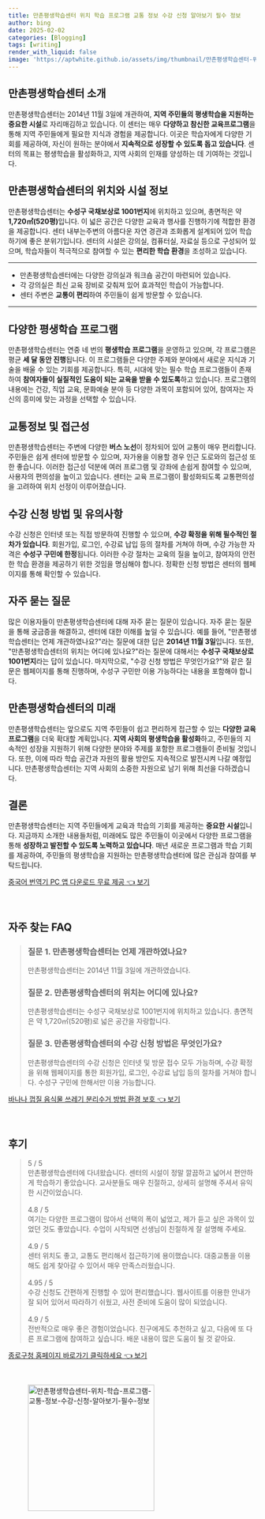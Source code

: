 ```yaml
---
title: 만촌평생학습센터 위치 학습 프로그램 교통 정보 수강 신청 알아보기 필수 정보
author: bing
date: 2025-02-02
categories: [Blogging]
tags: [writing]
render_with_liquid: false
image: 'https://aptwhite.github.io/assets/img/thumbnail/만촌평생학습센터-위치-학습-프로그램-교통-정보-수강-신청-알아보기-필수-정보.webp'
---
```



<h2 id='만촌평생학습센터_소개'>만촌평생학습센터 소개</h2>

<p>만촌평생학습센터는 2014년 11월 3일에 개관하여, <b>지역 주민들의 평생학습을 지원하는 중요한 시설</b>로 자리매김하고 있습니다. 이 센터는 매우 <b>다양하고 참신한 교육프로그램</b>을 통해 지역 주민들에게 필요한 지식과 경험을 제공합니다. 이곳은 학습자에게 다양한 기회를 제공하여, 자신이 원하는 분야에서 <b>지속적으로 성장할 수 있도록 돕고 있습니다</b>. 센터의 목표는 평생학습을 활성화하고, 지역 사회의 인재를 양성하는 데 기여하는 것입니다. </p>

<h2 id='위치와_시설_정보'>만촌평생학습센터의 위치와 시설 정보</h2>

<p>만촌평생학습센터는 <b>수성구 국채보상로 1001번지</b>에 위치하고 있으며, 총면적은 약 <b>1,720㎡(520평)</b>입니다. 이 넓은 공간은 다양한 교육과 행사를 진행하기에 적합한 환경을 제공합니다. 센터 내부는주변의 아름다운 자연 경관과 조화롭게 설계되어 있어 학습하기에 좋은 분위기입니다. 센터의 시설은 강의실, 컴퓨터실, 자료실 등으로 구성되어 있으며, 학습자들이 적극적으로 참여할 수 있는 <b>편리한 학습 환경</b>을 조성하고 있습니다.</p>

<hr />

<ul>
    <li>만촌평생학습센터에는 다양한 강의실과 워크숍 공간이 마련되어 있습니다.</li>
    <li>각 강의실은 최신 교육 장비로 갖춰져 있어 효과적인 학습이 가능합니다.</li>
    <li>센터 주변은 <b>교통이 편리</b>하여 주민들이 쉽게 방문할 수 있습니다.</li>
</ul>

<hr />

<h2 id='다양한_평생학습_프로그램'>다양한 평생학습 프로그램</h2>

<p>만촌평생학습센터는 연중 네 번의 <b>평생학습 프로그램</b>을 운영하고 있으며, 각 프로그램은 평균 <b>세 달 동안 진행</b>됩니다. 이 프로그램들은 다양한 주제와 분야에서 새로운 지식과 기술을 배울 수 있는 기회를 제공합니다. 특히, 시대에 맞는 필수 학습 프로그램들이 존재하여 <b>참여자들이 실질적인 도움이 되는 교육을 받을 수 있도록</b>하고 있습니다. 프로그램의 내용에는 건강, 직업 교육, 문화예술 분야 등 다양한 과목이 포함되어 있어, 참여자는 자신의 흥미에 맞는 과정을 선택할 수 있습니다.</p>

<h2 id='교통정보_및_접근성'>교통정보 및 접근성</h2>

<p>만촌평생학습센터는 주변에 다양한 <b>버스 노선</b>이 정차되어 있어 교통이 매우 편리합니다. 주민들은 쉽게 센터에 방문할 수 있으며, 자가용을 이용할 경우 인근 도로와의 접근성 또한 좋습니다. 이러한 접근성 덕분에 여러 프로그램 및 강좌에 손쉽게 참여할 수 있으며, 사용자의 편의성을 높이고 있습니다. 센터는 교육 프로그램이 활성화되도록 교통편의성을 고려하여 위치 선정이 이루어졌습니다.</p>

<h2 id='수강_신청_방법'>수강 신청 방법 및 유의사항</h2>

<p>수강 신청은 인터넷 또는 직접 방문하여 진행할 수 있으며, <b>수강 확정을 위해 필수적인 절차가 있습니다</b>. 회원가입, 로그인, 수강료 납입 등의 절차를 거쳐야 하며, 수강 가능한 자격은 <b>수성구 구민에 한정</b>됩니다. 이러한 수강 절차는 교육의 질을 높이고, 참여자의 안전한 학습 환경을 제공하기 위한 것임을 명심해야 합니다. 정확한 신청 방법은 센터의 웹페이지를 통해 확인할 수 있습니다.</p>

<h2 id='자주_묻는_질문'>자주 묻는 질문</h2>

<p>많은 이용자들이 만촌평생학습센터에 대해 자주 묻는 질문이 있습니다. 자주 묻는 질문을 통해 궁금증을 해결하고, 센터에 대한 이해를 높일 수 있습니다. 예를 들어, "만촌평생학습센터는 언제 개관하였나요?"라는 질문에 대한 답은 <b>2014년 11월 3일</b>입니다. 또한, "만촌평생학습센터의 위치는 어디에 있나요?"라는 질문에 대해서는 <b>수성구 국채보상로 1001번지</b>라는 답이 있습니다. 마지막으로, "수강 신청 방법은 무엇인가요?"와 같은 질문은 웹페이지를 통해 진행하며, 수성구 구민만 이용 가능하다는 내용을 포함해야 합니다.</p>

<h2 id='센터의_미래'>만촌평생학습센터의 미래</h2>

<p>만촌평생학습센터는 앞으로도 지역 주민들이 쉽고 편리하게 접근할 수 있는 <b>다양한 교육 프로그램</b>을 더욱 확대할 계획입니다. <b>지역 사회의 평생학습을 활성화</b>하고, 주민들의 지속적인 성장을 지원하기 위해 다양한 분야와 주제를 포함한 프로그램들이 준비될 것입니다. 또한, 이에 따라 학습 공간과 자원의 활용 방안도 지속적으로 발전시켜 나갈 예정입니다. 만촌평생학습센터는 지역 사회의 소중한 자원으로 남기 위해 최선을 다하겠습니다.</p>

<h2 id='결론'>결론</h2>

<p>만촌평생학습센터는 지역 주민들에게 교육과 학습의 기회를 제공하는 <b>중요한 시설</b>입니다. 지금까지 소개한 내용들처럼, 미래에도 많은 주민들이 이곳에서 다양한 프로그램을 통해 <b>성장하고 발전할 수 있도록 노력하고 있습니다</b>. 매년 새로운 프로그램과 학습 기회를 제공하여, 주민들의 평생학습을 지원하는 만촌평생학습센터에 많은 관심과 참여를 부탁드립니다.</p>


<p><a class="click-button" title="중국어 번역기 PC 앱 다운로드 무료 제공" href="https://aptwhite.github.io/posts/%EC%A4%91%EA%B5%AD%EC%96%B4-%EB%B2%88%EC%97%AD%EA%B8%B0-PC-%EC%95%B1-%EB%8B%A4%EC%9A%B4%EB%A1%9C%EB%93%9C-%EB%AC%B4%EB%A3%8C-%EC%A0%9C%EA%B3%B5/" rel="dofollow">중국어 번역기 PC 앱 다운로드 무료 제공 👈 보기</a></p><br>
<h2 id='자주_찾는_FAQ'>자주 찾는 FAQ</h2>
<div itemscope="" itemtype="https://schema.org/FAQPage"> 
<blockquote> 
<div itemscope="" itemprop="mainEntity" itemtype="https://schema.org/Question"> 
<h3 itemprop="name">질문 1. 만촌평생학습센터는 언제 개관하였나요?</h3> 
<div itemscope="" itemprop="acceptedAnswer" itemtype="https://schema.org/Answer"> 
<span itemprop="text"> 
<p>만촌평생학습센터는 2014년 11월 3일에 개관하였습니다.</p> 
</span> 
</div> 
</div> 
<div itemscope="" itemprop="mainEntity" itemtype="https://schema.org/Question"> 
<h3 itemprop="name">질문 2. 만촌평생학습센터의 위치는 어디에 있나요?</h3> 
<div itemscope="" itemprop="acceptedAnswer" itemtype="https://schema.org/Answer"> 
<span itemprop="text"> 
<p>만촌평생학습센터는 수성구 국채보상로 1001번지에 위치하고 있습니다. 총면적은 약 1,720㎡(520평)로 넓은 공간을 자랑합니다.</p> 
</span> 
</div> 
</div> 
<div itemscope="" itemprop="mainEntity" itemtype="https://schema.org/Question"> 
<h3 itemprop="name">질문 3. 만촌평생학습센터의 수강 신청 방법은 무엇인가요?</h3> 
<div itemscope="" itemprop="acceptedAnswer" itemtype="https://schema.org/Answer"> 
<span itemprop="text"> 
<p>만촌평생학습센터의 수강 신청은 인터넷 및 방문 접수 모두 가능하며, 수강 확정을 위해 웹페이지를 통한 회원가입, 로그인, 수강료 납입 등의 절차를 거쳐야 합니다. 수성구 구민에 한해서만 이용 가능합니다.</p> 
</span> 
</div> 
</div> 
</blockquote> 
</div>
<p><a class="click-button" title="바나나 껍질 음식물 쓰레기 분리수거 방법 환경 보호" href="https://aptwhite.github.io/posts/%EB%B0%94%EB%82%98%EB%82%98-%EA%BB%8D%EC%A7%88-%EC%9D%8C%EC%8B%9D%EB%AC%BC-%EC%93%B0%EB%A0%88%EA%B8%B0-%EB%B6%84%EB%A6%AC%EC%88%98%EA%B1%B0-%EB%B0%A9%EB%B2%95-%ED%99%98%EA%B2%BD-%EB%B3%B4%ED%98%B8/" rel="dofollow">바나나 껍질 음식물 쓰레기 분리수거 방법 환경 보호 👈 보기</a></p><br>
<h2 id='후기'>후기</h2>
<div itemscope itemtype="https://schema.org/Product">
  <blockquote>
  <div itemprop="review" itemscope itemtype="https://schema.org/Review">
      <div itemprop="reviewRating" itemscope itemtype="https://schema.org/Rating"> <span itemprop="ratingValue">5</span> / <span itemprop="bestRating">5</span> </div>
      <span itemprop="reviewBody">만촌평생학습센터에 다녀왔습니다. 센터의 시설이 정말 깔끔하고 넓어서 편안하게 학습하기 좋았습니다. 교사분들도 매우 친절하고, 상세히 설명해 주셔서 유익한 시간이었습니다.</span>
  </div>
  <br>
  <div itemprop="review" itemscope itemtype="https://schema.org/Review">
      <div itemprop="reviewRating" itemscope itemtype="https://schema.org/Rating"> <span itemprop="ratingValue">4.8</span> / <span itemprop="bestRating">5</span> </div>
      <span itemprop="reviewBody">여기는 다양한 프로그램이 많아서 선택의 폭이 넓었고, 제가 듣고 싶은 과목이 있었던 것도 좋았습니다. 수업이 시작되면 선생님이 친절하게 잘 설명해 주세요.</span>
  </div>
  <br>
  <div itemprop="review" itemscope itemtype="https://schema.org/Review">
      <div itemprop="reviewRating" itemscope itemtype="https://schema.org/Rating"> <span itemprop="ratingValue">4.9</span> / <span itemprop="bestRating">5</span> </div>
      <span itemprop="reviewBody">센터 위치도 좋고, 교통도 편리해서 접근하기에 용이했습니다. 대중교통을 이용해도 쉽게 찾아갈 수 있어서 매우 만족스러웠습니다.</span>
  </div>
  <br>
  <div itemprop="review" itemscope itemtype="https://schema.org/Review">
      <div itemprop="reviewRating" itemscope itemtype="https://schema.org/Rating"> <span itemprop="ratingValue">4.95</span> / <span itemprop="bestRating">5</span> </div>
      <span itemprop="reviewBody">수강 신청도 간편하게 진행할 수 있어 편리했습니다. 웹사이트를 이용한 안내가 잘 되어 있어서 따라하기 쉬웠고, 사전 준비에 도움이 많이 되었습니다.</span>
  </div>
  <br>
  <div itemprop="review" itemscope itemtype="https://schema.org/Review">
      <div itemprop="reviewRating" itemscope itemtype="https://schema.org/Rating"> <span itemprop="ratingValue">4.9</span> / <span itemprop="bestRating">5</span> </div>
      <span itemprop="reviewBody">전반적으로 매우 좋은 경험이었습니다. 친구에게도 추천하고 싶고, 다음에 또 다른 프로그램에 참여하고 싶습니다. 배운 내용이 많은 도움이 될 것 같아요.</span>
  </div>
  </blockquote>
</div>
<p><a class="click-button" title="종로구청 홈페이지 바로가기 클릭하세요" href="https://aptwhite.github.io/posts/%EC%A2%85%EB%A1%9C%EA%B5%AC%EC%B2%AD-%ED%99%88%ED%8E%98%EC%9D%B4%EC%A7%80-%EB%B0%94%EB%A1%9C%EA%B0%80%EA%B8%B0-%ED%81%B4%EB%A6%AD%ED%95%98%EC%84%B8%EC%9A%94/" rel="dofollow">종로구청 홈페이지 바로가기 클릭하세요 👈 보기</a></p><br>
<figure class="image"><img src="https://aptwhite.github.io/assets/img/thumbnail/만촌평생학습센터-위치-학습-프로그램-교통-정보-수강-신청-알아보기-필수-정보.webp" alt="만촌평생학습센터-위치-학습-프로그램-교통-정보-수강-신청-알아보기-필수-정보" width="256" height="256"></figure>